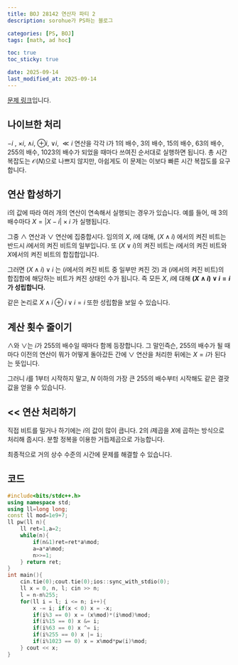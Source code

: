 ```yaml
---
title: BOJ 28142 연산자 파티 2
description: sorohue가 PS하는 블로그

categories: [PS, BOJ]
tags: [math, ad hoc]

toc: true
toc_sticky: true

date: 2025-09-14
last_modified_at: 2025-09-14
---
```


[문제 링크](https://boj.kr/28142)입니다.

## 나이브한 처리

$-i$ , $\times i$, $\land i$, $\oplus i$, $\vee i$, $\ll i$ 연산을 각각 i가 1의 배수, 3의 배수, 15의 배수, 63의 배수, 255의 배수, 1023의 배수가 되었을 때마다 쓰여진 순서대로 실행하면 됩니다. 총 시간복잡도는 $\mathcal{O}(N)$으로 나쁘지 않지만, 아쉽게도 이 문제는 이보다 빠른 시간 복잡도를 요구합니다.

## 연산 합성하기

i의 값에 따라 여러 개의 연산이 연속해서 실행되는 경우가 있습니다. 예를 들어, 매 3의 배수마다 $X = \vert X-i \vert \times i$ 가 실행됩니다.

그중 $\land$ 연산과 $\lor$ 연산에 집중합시다. 임의의 $X$, $i$에 대해, $(X \land i)$ 에서의 켜진 비트는 반드시 $i$에서의 켜진 비트의 일부입니다. 또 $(X \lor i)$의 켜진 비트는 $i$에서의 켜진 비트와 $X$에서의 켜진 비트의 합집합입니다.

그러면 $(X \land i) \lor i$ 는 ($i$에서의 켜진 비트 중 일부만 켜진 것) 과 ($i$에서의 켜진 비트)의 합집합에 해당하는 비트가 켜진 상태인 수가 됩니다. 즉 모든 $X$, $i$에 대해 **$(X \land i) \lor i = i$가 성립합니다.**

같은 논리로 $X \land i \oplus i \lor i = i$ 또한 성립함을 보일 수 있습니다.

## 계산 횟수 줄이기

$\land$와 $\lor$는 $i$가 255의 배수일 때마다 함께 등장합니다. 그 말인즉슨, 255의 배수가 될 때마다 이전의 연산이 뭐가 어떻게 돌아갔든 간에 $\lor$ 연산을 처리한 뒤에는 $X = i$가 된다는 뜻입니다.

그러니 $i$를 1부터 시작하지 말고, $N$ 이하의 가장 큰 255의 배수부터 시작해도 같은 결괏값을 얻을 수 있습니다.

## << 연산 처리하기

직접 비트를 밀거나 하기에는 $i$의 값이 많이 큽니다. 2의 $i$제곱을 $X$에 곱하는 방식으로 처리해 줍시다. 분할 정복을 이용한 거듭제곱으로 가능합니다.

최종적으로 거의 상수 수준의 시간에 문제를 해결할 수 있습니다.

## 코드

```cpp
#include<bits/stdc++.h>
using namespace std;
using ll=long long;
const ll mod=1e9+7;
ll pw(ll n){
    ll ret=1,a=2;
    while(n){
        if(n&1)ret=ret*a%mod;
        a=a*a%mod;
        n>>=1;
    } return ret;
}
int main(){
    cin.tie(0);cout.tie(0);ios::sync_with_stdio(0);
    ll x = 0, n, l; cin >> n;
    l = n-n%255;
    for(ll i = l; i <= n; i++){
        x -= i; if(x < 0) x = -x;
        if(i%3 == 0) x = (x%mod)*(i%mod)%mod;
        if(i%15 == 0) x &= i;
        if(i%63 == 0) x ^= i;
        if(i%255 == 0) x |= i;
        if(i%1023 == 0) x = x%mod*pw(i)%mod;
    } cout << x;
}
```
